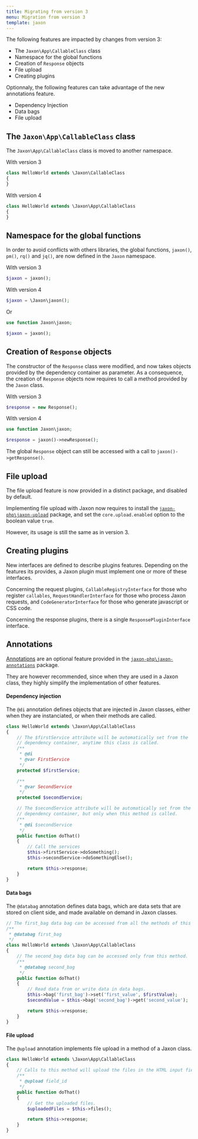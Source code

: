 ```yaml
---
title: Migrating from version 3
menu: Migration from version 3
template: jaxon
---
```


The following features are impacted by changes from version 3:

- The `Jaxon\App\CallableClass` class
- Namespace for the global functions
- Creation of `Response` objects
- File upload
- Creating plugins

Optionnaly, the following features can take advantage of the new annotations feature.

- Dependency Injection
- Data bags
- File upload

## The `Jaxon\App\CallableClass` class

The `Jaxon\App\CallableClass` class is moved to another namespace.

With version 3
```php
class HelloWorld extends \Jaxon\CallableClass
{
}
```

With version 4
```php
class HelloWorld extends \Jaxon\App\CallableClass
{
}
```

## Namespace for the global functions

In order to avoid conflicts with others libraries, the global functions, `jaxon()`, `pm()`, `rq()` and `jq()`, are now defined in the `Jaxon` namespace.

With version 3
```php
$jaxon = jaxon();
```

With version 4
```php
$jaxon = \Jaxon\jaxon();
```

Or
```php
use function Jaxon\jaxon;

$jaxon = jaxon();
```

## Creation of `Response` objects

The constructor of the `Response` class were modified, and now takes objects provided by the dependency container as parameter.
As a consequence, the creation of `Response` objects now requires to call a method provided by the `Jaxon` class.

With version 3
```php
$response = new Response();
```

With version 4
```php
use function Jaxon\jaxon;

$response = jaxon()->newResponse();
```

The global `Response` object can still be accessed with a call to `jaxon()->getResponse()`.

## File upload

The file upload feature is now provided in a distinct package, and disabled by default.

Implementing file upload with Jaxon now requires to install the [`jaxon-php\jaxon-upload`](https://github.com/jaxon-php\jaxon-upload) package, and set the `core.upload.enabled` option to the boolean value `true`.

However, its usage is still the same as in version 3.

## Creating plugins

New interfaces are defined to describe plugins features.
Depending on the features its provides, a Jaxon plugin must implement one or more of these interfaces.

Concerning the request plugins, `CallableRegistryInterface` for those who register `callables`, `RequestHandlerInterface` for those who process Jaxon requests, and `CodeGeneratorInterface` for those who generate javascript or CSS code.

Concerning the response plugins, there is a single `ResponsePluginInterface` interface.

## Annotations

[Annotations](../../06.annotations/01.about/) are an optional feature provided in the [`jaxon-php\jaxon-annotations`](https://github.com/jaxon-php\jaxon-annotations) package.

They are however recommended, since when they are used in a Jaxon class, they highly simplify the implementation of other features.

#### Dependency injection

The `@di` annotation defines objects that are injected in Jaxon classes, either when they are instanciated, or when their methods are called.

```php
class HelloWorld extends \Jaxon\App\CallableClass
{
    // The $firstService attribute will be automatically set from the
    // dependency container, anytime this class is called.
    /**
     * @di
     * @var FirstService
     */
    protected $firstService;

    /**
     * @var SecondService
     */
    protected $secondService;

    // The $secondService attribute will be automatically set from the
    // dependency container, but only when this method is called.
    /**
     * @di $secondService
     */
    public function doThat()
    {
        // Call the services
        $this->firstService->doSomething();
        $this->secondService->doSomethingElse();

        return $this->response;
    }
}
```

#### Data bags

The `@databag` annotation defines data bags, which are data sets that are stored on client side, and made available on demand in Jaxon classes.

```php
// The first_bag data bag can be accessed from all the methods of this class.
/**
 * @databag first_bag
 */
class HelloWorld extends \Jaxon\App\CallableClass
{
    // The second_bag data bag can be accessed only from this method.
    /**
     * @databag second_bag
     */
    public function doThat()
    {
        // Read data from or write data in data bags.
        $this->bag('first_bag')->set('first_value', $firstValue);
        $secondValue = $this->bag('second_bag')->get('second_value');

        return $this->response;
    }
}
```

#### File upload

The `@upload` annotation implements file upload in a method of a Jaxon class.

```php
class HelloWorld extends \Jaxon\App\CallableClass
{
    // Calls to this method will upload the files in the HTML input field with id field_id.
    /**
     * @upload field_id
     */
    public function doThat()
    {
        // Get the uploaded files.
        $uploadedFiles = $this->files();

        return $this->response;
    }
}
```
